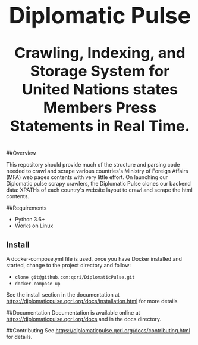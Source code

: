 
<h1  style="font-size:60px;"align="center">
  <b>Diplomatic Pulse</b>
</h1>
<p  style="font-size:40px;"align="center">
  <b>Crawling, Indexing, and Storage System for United Nations states Members Press Statements in Real Time.</b>
</p>


##Overview

This repository should provide much of the structure and parsing code needed to crawl and scrape various countries's Ministry of Foreign Affairs (MFA) web pages
contents with very little effort.
On launching our Diplomatic pulse scrapy crawlers, the Diplomatic Pulse clones our backend data: XPATHs of each country's
website layout to crawl and scrape the html contents. 


##Requirements
- Python 3.6+
- Works on Linux

## Install  
A docker-compose.yml file is used, once you have Docker installed and started, change to the project directory and follow: 
-  `clone git@github.com:qcri/DiplomaticPulse.git`
- `docker-compose up`

See the install section in the documentation at https://diplomaticpulse.qcri.org/docs/installation.html for more details


##Documentation
Documentation is available online at  https://diplomaticpulse.qcri.org/docs and in the docs directory.

##Contributing
See https://diplomaticpulse.qcri.org/docs/contributing.html for details.







    


